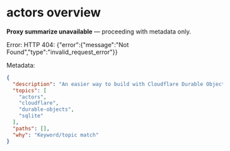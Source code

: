# actors overview

**Proxy summarize unavailable** — proceeding with metadata only.

Error: HTTP 404: {"error":{"message":"Not Found","type":"invalid_request_error"}}

Metadata:
```json
{
  "description": "An easier way to build with Cloudflare Durable Objects",
  "topics": [
    "actors",
    "cloudflare",
    "durable-objects",
    "sqlite"
  ],
  "paths": [],
  "why": "Keyword/topic match"
}
```